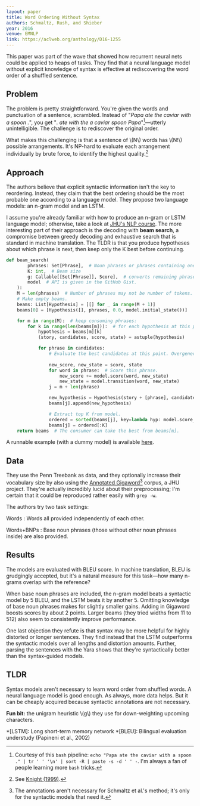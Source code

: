 ```yaml
---
layout: paper
title: Word Ordering Without Syntax
authors: Schmaltz, Rush, and Shieber
year: 2016
venue: EMNLP
link: https://aclweb.org/anthology/D16-1255
---
```


This paper was part of the wave that showed how recurrent neural nets could be applied to heaps of tasks. They find that a neural language model without explicit knowledge of syntax is effective at rediscovering the word order of a shuffled sentence. 

<!--more-->

## Problem

The problem is pretty straightforward. You're given the words and punctuation of a sentence, scrambled. Instead of "*Papa ate the caviar with a spoon .*", you get "*. ate with the a caviar spoon Papa*"[^a]—utterly unintelligible. The challenge is to rediscover the original order. 

What makes this challenging is that a sentence of \\(N\\) words has \\(N!\\) possible arrangements. It's NP-hard to evaluate each arrangement individually by brute force, to identify the highest quality.[^complexity]

## Approach

The authors believe that explicit syntactic information isn't the key to reordering. Instead, they claim that the best ordering should be the most probable one according to a language model. They propose two language models: an n-gram model and an LSTM.

I assume you're already familiar with how to produce an n-gram or LSTM language model; otherwise, take a look at [JHU's NLP course][jhunlp]. The more interesting part of their approach is the decoding with **beam search**, a compromise between greedy decoding and exhaustive search that is standard in machine translation. The TLDR is that you produce hypotheses about which phrase is next, then keep only the K best before continuing.

~~~~python
def beam_search(
        phrases: Set[Phrase],  # Noun phrases or phrases containing one token
        K: int,  # Beam size
        g: Callable[[Set[Phrase]], Score],  # converts remaining phrases into a score
        model  # API is given in the GitHub Gist.
    ):
    M = len(phrases)  # Number of phrases may not be number of tokens.
    # Make empty beams.
    beams: List[Hypothesis] = [[] for _ in range(M + 1)]
    beams[0] = [Hypothesis([], phrases, 0.0, model.initial_state())]

    for m in range(M):  # keep consuming phrases:
        for k in range(len(beams[m])):  # for each hypothesis at this point:
            hypothesis = beams[m][k]
            (story, candidates, score, state) = astuple(hypothesis)

            for phrase in candidates:
                # Evaluate the best candidates at this point. Overgenerate, then cull
                
                new_score, new_state = score, state
                for word in phrase:  # Score this phrase.
                    new_score += model.score(word, new_state)
                    new_state = model.transition(word, new_state)
                j = m + len(phrase)

                new_hypothesis = Hypothesis(story + [phrase], candidates - {phrase}, new_score, new_state)
                beams[j].append(new_hypothesis)

                # Extract top K from model.
                ordered = sorted(beams[j], key=lambda hyp: model.score_sequence(hyp.story) + g(hyp.candidates))
                beams[j] = ordered[:K]
    return beams  # The consumer can take the best from beams[m].

~~~~

A runnable example (with a dummy model) is available [here][gist].


## Data

They use the Penn Treebank as data, and they optionally increase their vocabulary size by also using the [Annotated Gigaword][gigaword][^giga] corpus, a JHU project. They're actually incredibly lucid about their preprocessing; I'm certain that it could be reproduced rather easily with `grep -w`. 

The authors try two task settings:

Words
: Words all provided independently of each other.

Words+BNPs
: Base noun phrases (those without other noun phrases inside) are also provided.

## Results

The models are evaluated with BLEU score. In machine translation, BLEU is grudgingly accepted, but it's a natural measure for this task—how many n-grams overlap with the reference?

When base noun phrases are included, the n-gram model beats a syntactic model by 5 BLEU, and the LSTM beats it by another 5. Omitting knowledge of base noun phrases makes for slightly smaller gains. Adding in Gigaword boosts scores by about 2 points. Larger beams (they tried widths from 11 to 512) also seem to consistently improve performance.

One last objection they refute is that syntax may be more helpful for highly distorted or longer sentences. They find instead that the LSTM outperforms the syntactic models over all lengths and distortion amounts. Further, parsing the sentences with the Yara shows that they're syntactically better than the syntax-guided models.

## TLDR  

Syntax models aren't necessary to learn word order from shuffled words. A neural language model is good enough. As always, more data helps. But it can be cheaply acquired because syntactic annotations are not necessary.

**Fun bit:** the unigram heuristic \\(g\\) they use for down-weighting upcoming characters.

[^a]: Courtesy of this `bash` pipeline: `echo "Papa ate the caviar with a spoon ." | tr ' ' '\n' | sort -R | paste -s -d ' ' -`. I'm always a fan of people learning more `bash` tricks.
[^complexity]: See [Knight (1999)][knight1999].
[^giga]: The annotations aren't necessary for Schmaltz et al.'s method; it's only for the syntactic models that need it.

*[LSTM]: Long short-term memory network
*[BLEU]: Bilingual evaluation understudy (Papineni et al., 2002)

[jhunlp]: http://www.cs.jhu.edu/~jason/465/
[gigaword]: https://catalog.ldc.upenn.edu/LDC2012T21
[knight1999]: https://aclweb.org/anthology/J99-4005
[gist]: https://gist.github.com/aryamccarthy/a678289681c4c3f167b0f671797e18be
